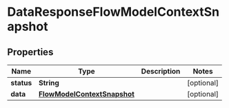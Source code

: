 

# DataResponseFlowModelContextSnapshot


## Properties

| Name | Type | Description | Notes |
|------------ | ------------- | ------------- | -------------|
|**status** | **String** |  |  [optional] |
|**data** | [**FlowModelContextSnapshot**](FlowModelContextSnapshot.md) |  |  [optional] |



